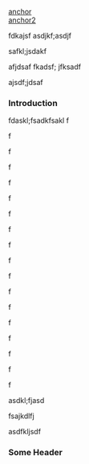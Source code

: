 [anchor](#introduction-)  
[anchor2](#some-header-)

fdkajsf
asdjkf;asdjf


safkl;jsdakf



afjdsaf
fkadsf;
jfksadf



ajsdf;jdsaf


### Introduction <a id="introduction-"></a>


fdaskl;fsadkfsakl
f


f

f

f

f

f

f

f

f

f

f

f

f

f

f

f

f

f

asdkl;fjasd


fsajkdlfj


asdfkljsdf


### Some Header <a id="some-header-"></a>
